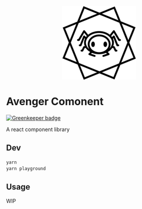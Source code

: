 <p align="center">
  <a href="https://github.com/pjshy/avenger-components">
    <img width="200" src="./assets/logo.svg">
  </a>
</p>

# Avenger Comonent

[![Greenkeeper badge](https://badges.greenkeeper.io/pjshy/avenger-components.svg)](https://greenkeeper.io/)

A react component library

## Dev

```bash
yarn
yarn playground
```

## Usage

WIP
